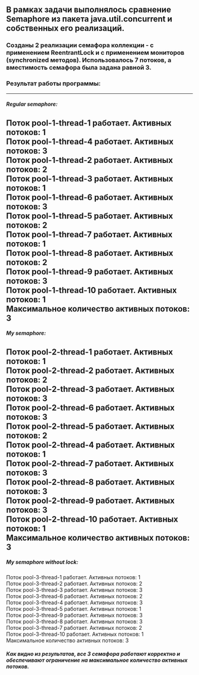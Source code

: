 ## В рамках задачи выполнялось сравнение Semaphore из пакета java.util.concurrent и собственных его реализаций.
### Созданы 2 реализации семафора коллекции - с применением ReentrantLock и с применением мониторов (synchronized методов). Использовалось 7 потоков, а вместимость семафора была задана равной 3.

### Результат работы программы:
-------------------
##### Regular semaphore:
Поток pool-1-thread-1 работает. Активных потоков: 1\
Поток pool-1-thread-4 работает. Активных потоков: 3\
Поток pool-1-thread-2 работает. Активных потоков: 2\
Поток pool-1-thread-3 работает. Активных потоков: 1\
Поток pool-1-thread-6 работает. Активных потоков: 3\
Поток pool-1-thread-5 работает. Активных потоков: 2\
Поток pool-1-thread-7 работает. Активных потоков: 1\
Поток pool-1-thread-8 работает. Активных потоков: 2\
Поток pool-1-thread-9 работает. Активных потоков: 3\
Поток pool-1-thread-10 работает. Активных потоков: 1\
Максимальное количество активных потоков: 3
--------------
##### My semaphore:
Поток pool-2-thread-1 работает. Активных потоков: 1\
Поток pool-2-thread-2 работает. Активных потоков: 2\
Поток pool-2-thread-3 работает. Активных потоков: 3\
Поток pool-2-thread-6 работает. Активных потоков: 3\
Поток pool-2-thread-5 работает. Активных потоков: 2\
Поток pool-2-thread-4 работает. Активных потоков: 1\
Поток pool-2-thread-7 работает. Активных потоков: 3\
Поток pool-2-thread-8 работает. Активных потоков: 3\
Поток pool-2-thread-9 работает. Активных потоков: 3\
Поток pool-2-thread-10 работает. Активных потоков: 1\
Максимальное количество активных потоков: 3
--------------
##### My semaphore without lock:
Поток pool-3-thread-1 работает. Активных потоков: 1\
Поток pool-3-thread-2 работает. Активных потоков: 2\
Поток pool-3-thread-3 работает. Активных потоков: 3\
Поток pool-3-thread-6 работает. Активных потоков: 2\
Поток pool-3-thread-4 работает. Активных потоков: 3\
Поток pool-3-thread-5 работает. Активных потоков: 1\
Поток pool-3-thread-9 работает. Активных потоков: 3\
Поток pool-3-thread-8 работает. Активных потоков: 3\
Поток pool-3-thread-7 работает. Активных потоков: 2\
Поток pool-3-thread-10 работает. Активных потоков: 1\
Максимальное количество активных потоков: 3

##### Как видно из результатов, все 3 семафора работают корректно и обеспечивают ограничение на максимальное количество активных потоков.
